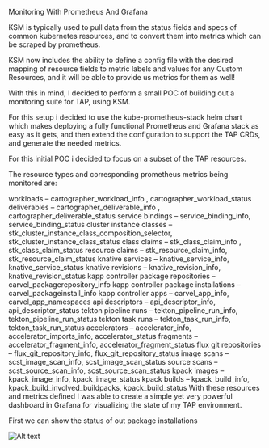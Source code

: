 Monitoring  With Prometheus And Grafana

KSM is typically used to pull data from the status fields and specs of common kubernetes resources, and to convert them into metrics which can be scraped by prometheus.

KSM now includes the ability to define a config file with the desired mapping of resource fields to metric labels and values for any Custom Resources, and it will be able to provide us metrics for them as well!

With this in mind, I decided to perform a small POC of building out a monitoring suite for TAP, using KSM.

For this setup i decided to use the kube-prometheus-stack helm chart which makes deploying a fully functional Prometheus and Grafana stack as easy as it gets, and then extend the configuration to support the TAP CRDs, and generate the needed metrics.

For this initial POC i decided to focus on a subset of the TAP resources.

The resource types and corresponding prometheus metrics being monitored are:

workloads – cartographer_workload_info , cartographer_workload_status
deliverables – cartographer_deliverable_info , cartographer_deliverable_status
service bindings – service_binding_info, service_binding_status
cluster instance classes – stk_cluster_instance_class_composition_selector, stk_cluster_instance_class_status
class claims – stk_class_claim_info , stk_class_claim_status
resource claims – stk_resource_claim_info, stk_resource_claim_status
knative services – knative_service_info, knative_service_status
knative revisions – knative_revision_info, knative_revision_status
kapp controller package repositories – carvel_packagerepository_info
kapp controller package installations – carvel_packageinstall_info
kapp controller apps – carvel_app_info, carvel_app_namespaces
api descriptors – api_descriptor_info, api_descriptor_status
tekton pipeline runs – tekton_pipeline_run_info, tekton_pipeline_run_status
tekton task runs – tekton_task_run_info, tekton_task_run_status
accelerators – accelerator_info, accelerator_imports_info, accelerator_status
fragments – accelerator_fragment_info, accelerator_fragment_status
flux git repositories – flux_git_repository_info, flux_git_repository_status
image scans – scst_image_scan_info, scst_image_scan_status
source scans – scst_source_scan_info, scst_source_scan_status
kpack images – kpack_image_info, kpack_image_status
kpack builds – kpack_build_info, kpack_build_involved_buildpacks, kpack_build_status
With these resources and metrics defined I was able to create a simple yet very powerful dashboard in Grafana for visualizing the state of my TAP environment.

First we can show the status of out package installations

![Alt text](.Dashboard_images/grafana-01.webp)

